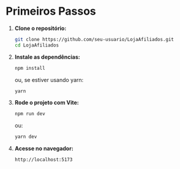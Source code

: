 # Primeiros Passos

1. **Clone o repositório:**
    ```bash
    git clone https://github.com/seu-usuario/LojaAfiliados.git
    cd LojaAfiliados
    ```

2. **Instale as dependências:**
    ```bash
    npm install
    ```
    ou, se estiver usando yarn:
    ```bash
    yarn
    ```

3. **Rode o projeto com Vite:**
    ```bash
    npm run dev
    ```
    ou:
    ```bash
    yarn dev
    ```

4. **Acesse no navegador:**
    ```
    http://localhost:5173
    ```